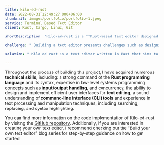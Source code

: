 ```yaml
---
title: kilo-ed-rust
date: 2022-08-31T12:49:27.000+06:00
thumbnail: images/portfolio/portfolio-1.jpeg
service: Terminal Based Text Editor
client: Rust, Cargo, Linux, Git

shortDescription: "Kilo-ed-rust is a **Rust-based text editor designed for terminal use** that was created entirely from scratch. Similar to other terminal-based editors such as Vim, it is based on the \"Build your own text editor in C\" article but adapted for Rust. The Github repository for kilo-ed-rust contains comprehensive instructions with code snippets in the Notes section for building the editor from the ground up."

challenge: " Building a text editor presents challenges such as designing a user-friendly interface, implementing **text editing features** like text buffer management, rendering text etc., optimizing performance, **handling files**, and testing and debugging. Using existing libraries or frameworks, prioritizing essential features, and gathering feedback from users can help overcome these challenges. In addition, the editor needs to support various operating systems and have a **customizable user experience.**"

solution: " Kilo-ed-rust is a text editor written in Rust that aims to be **small, fast, and easy** to understand. Key features include **syntax highlighting** for several programming languages, **incremental search**, undo/redo, clipboard support, and basic file handling. The editor supports both mouse and keyboard **navigation**, and users can customize keybindings to suit their preferences. Kilo-ed-rust is also **highly portable**, with minimal dependencies, and runs on multiple platforms, including Linux, macOS, and Windows."

---
```

Throughout the process of building this project, I have acquired numerous **technical skills**, including: a strong command of the **Rust programming language** and its syntax, expertise in low-level systems programming concepts such as **input/output handling**, and concurrency, the ability to design and implement efficient user interfaces for **text editing**, a sound understanding of **command-line interface (CLI) tools** and experience in text processing and manipulation techniques, including searching, replacing, and syntax highlighting.

You can find more information on the code implementation of Kilo-ed-rust by visiting the [GitHub repository](https://github.com/Chahat-M/kilo-ed-rust). Additionally, if you are interested in creating your own text editor, I recommend checking out the "Build your own text editor" blog series for step-by-step guidance on how to get started.
